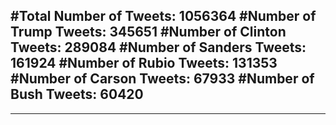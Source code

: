 #Total Number of Tweets: 1056364 
#Number of Trump Tweets: 345651
#Number of Clinton Tweets: 289084
#Number of Sanders Tweets: 161924
#Number of Rubio Tweets: 131353
#Number of Carson Tweets: 67933
#Number of Bush Tweets: 60420
---
---
